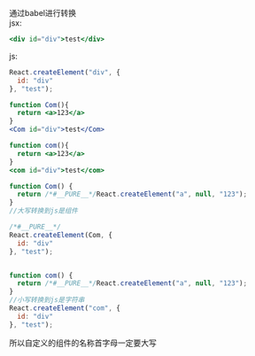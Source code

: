 通过babel进行转换<br />jsx:
```jsx
<div id="div">test</div>
```
js:
```javascript
React.createElement("div", {
  id: "div"
}, "test");
```


```jsx
function Com(){
  return <a>123</a>
}
<Com id="div">test</Com>

function com(){
  return <a>123</a>
}
<com id="div">test</com>
```
```jsx
function Com() {
  return /*#__PURE__*/React.createElement("a", null, "123");
}
//大写转换到js是组件

/*#__PURE__*/
React.createElement(Com, {
  id: "div"
}, "test");


function com() {
  return /*#__PURE__*/React.createElement("a", null, "123");
}
//小写转换到js是字符串 
React.createElement("com", {
  id: "div"
}, "test");
```
所以自定义的组件的名称首字母一定要大写
